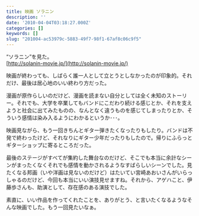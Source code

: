 ```yaml
---
title: 映画 ソラニン
description: ''
date: '2010-04-04T03:18:27.000Z'
categories: []
keywords: []
slug: "201004-ac53979c-5883-49f7-98f1-67af8c06c9f5"
---
```

“ソラニン”を見た。   
[http://solanin-movie.jp/](http://solanin-movie.jp/)

映画が終わっても、しばらく誰一人として立とうとしなかったのが印象的。それだけ、最後は居心地のいい終わり方だった。

漫画が原作らしいのだけど、漫画を読まない自分としては全く未知のストーリー。それでも、大学を卒業してもバンドにこだわり続ける感じとか、それを支えようと社会に出てみたものの、なんとなく違うものを感じてしまったりとか、そういう感情は染み入るようにわかるというか･･･。

映画見ながら、もう一回きちんとギター弾きたくなったりもしたり。バンドは不発で終わったけど、それなりにギター少年だったりもしたので。帰りにふらっとギターショップに寄るところだった。

最後のステージがすべてが集約した舞台なのだけど、そこでも本当に余計なシーンがまったくなくそれでも感情を動かされるようなすばらしいシーンでした。見たくなる邦画（いや洋画は見ないのだけど）はたいてい宮崎あおいさんがいらっしゃるのだけど、今回も本当にいい演技見せますね。それから、アゲハこと、伊藤歩さんも、助演として、存在感のある演技でした。

素直に、いい作品を作ってくれたことを、ありがとう、と言いたくなるようなそんな映画でした。もう一回見たいなぁ。